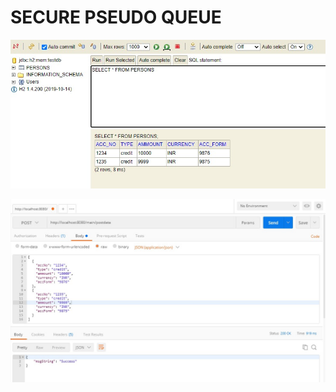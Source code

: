 # SECURE PSEUDO QUEUE

![image](https://github.com/ayertdatta/pseudo_queue/blob/master/pics/h2_database.jpeg)

![image](https://github.com/ayertdatta/pseudo_queue/blob/master/pics/postman.jpeg)
